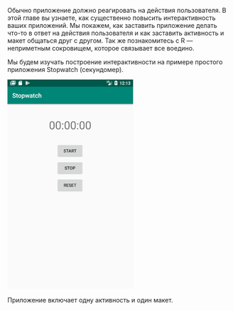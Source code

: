 Обычно приложение должно реагировать на действия пользователя. В этой главе вы узнаете, как существенно повысить интерактивность ваших приложений. Мы покажем, как заставить приложение делать что-то в ответ на действия пользователя и как заставить активность и макет общаться друг с другом. Так же познакомитесь с R — неприметным сокровищем, которое связывает все воедино.

Мы будем изучать построение интерактивности на примере простого приложения Stopwatch (секундомер).

![](assets/01.png)

Приложение включает одну активность и один макет.
